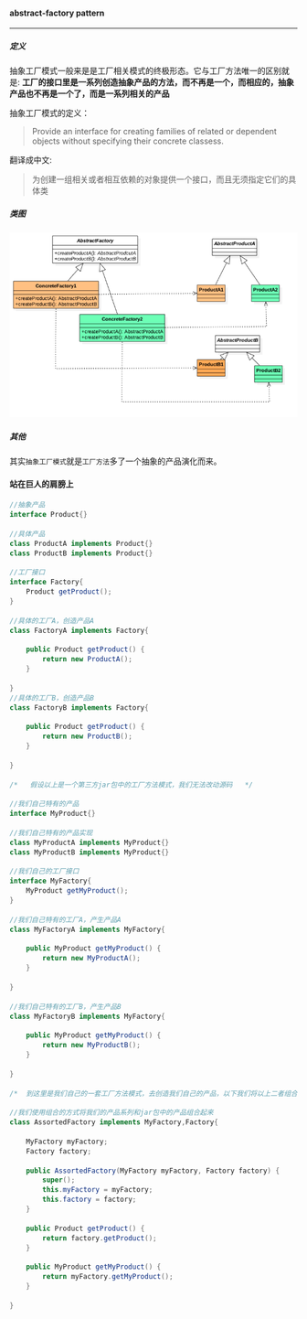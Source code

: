#### abstract-factory pattern
---

##### 定义

抽象工厂模式一般来是是工厂相关模式的终极形态。它与工厂方法唯一的区别就是:
**工厂的接口里是一系列创造抽象产品的方法，而不再是一个，而相应的，抽象产品也不再是一个了，而是一系列相关的产品**

抽象工厂模式的定义：
> Provide an interface for creating families of related or dependent objects without specifying their concrete classess.

翻译成中文:
>为创建一组相关或者相互依赖的对象提供一个接口，而且无须指定它们的具体类

##### 类图

![](etc/abstract-factory.png)

##### 其他

其实`抽象工厂模式`就是`工厂方法`多了一个抽象的产品演化而来。

#### 站在巨人的肩膀上
```java
//抽象产品
interface Product{}

//具体产品
class ProductA implements Product{}
class ProductB implements Product{}

//工厂接口
interface Factory{
    Product getProduct();
}

//具体的工厂A，创造产品A
class FactoryA implements Factory{

    public Product getProduct() {
        return new ProductA();
    }
    
}
//具体的工厂B，创造产品B
class FactoryB implements Factory{

    public Product getProduct() {
        return new ProductB();
    }
    
}

/*   假设以上是一个第三方jar包中的工厂方法模式，我们无法改动源码   */

//我们自己特有的产品
interface MyProduct{}

//我们自己特有的产品实现
class MyProductA implements MyProduct{}
class MyProductB implements MyProduct{}

//我们自己的工厂接口
interface MyFactory{
    MyProduct getMyProduct();
}

//我们自己特有的工厂A，产生产品A
class MyFactoryA implements MyFactory{
    
    public MyProduct getMyProduct() {
        return new MyProductA();
    }
    
}

//我们自己特有的工厂B，产生产品B
class MyFactoryB implements MyFactory{
    
    public MyProduct getMyProduct() {
        return new MyProductB();
    }
    
}

/*  到这里是我们自己的一套工厂方法模式，去创造我们自己的产品，以下我们将以上二者组合   */

//我们使用组合的方式将我们的产品系列和jar包中的产品组合起来
class AssortedFactory implements MyFactory,Factory{
    
    MyFactory myFactory;
    Factory factory;
    
    public AssortedFactory(MyFactory myFactory, Factory factory) {
        super();
        this.myFactory = myFactory;
        this.factory = factory;
    }

    public Product getProduct() {
        return factory.getProduct();
    }

    public MyProduct getMyProduct() {
        return myFactory.getMyProduct();
    }
    
}
```

